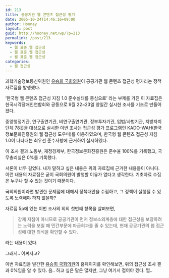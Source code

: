 ```yaml
---
id: 213
title: 공공기관 웹 콘텐츠 접근성 평가
date: 2005-10-24T14:46:16+09:00
author: Hooney
layout: post
guid: http://hooney.net/wp/?p=213
permalink: /post/213
keywords:
  - 웹 표준,웹 접근성
  - 웹 표준,웹 접근성
  - 웹 표준,웹 접근성
categories:
  - 웹 접근성
---
```

과학기술정보통신위원인 [유승희 국회의원](http://www.ysh21.or.kr/)이 공공기관 웹 콘텐츠 접근성 평가라는 정책자료집을 발행했다. 

&#8216;한국형 웹 콘텐츠 접근성 지침 1.0 준수실태를 중심으로&#8217; 라는 부제를 가진 이 자료집은 한국시각장애인연합회와 공동으로 9월 22~23일 양일간 실시한 조사를 기초로 만들어졌다.

중앙행정기관, 연구출연기관, 비연구출연기관, 정부투자기관, 입법/사법기관, 지방자치단체 78곳을 대상으로 실시한 이번 조사는 접근성 평가 프로그램인 KADO-WAH(한국정보문화진흥원의 웹 접근성 도우미)를 이용하였으며, 한국형 웹 콘텐츠 접근성 지침 1.0이 나타내는 최우선 준수사항에 근거하여 실시하였다.

이 조사 결과 노동부, 재정경제부, 한국정보문화진흥원은 준수율 100%를 기록했고, 국무총리실은 0%를 기록했다.

서론이 너무 길었다. 내가 말하고 싶은 내용은 위의 자료집에 근거한 내용들이 아니다. 이런 내용의 자료집은 굳이 국회의원이 발행할 이유가 없다고 생각한다. 기초자료 수집은 누구나 할 수 있는 것이기 때문이다.

국회의원이라면 발견한 문제점에 대해서 정책대안을 수립하고, 그 정책이 실행될 수 있도록 노력해야 하지 않을까?

자료집 5p에 있는 이번 조사의 의의 첫번째 항목을 살펴보면,

> 강제 지침이 아니므로 공공기관이 먼저 정보소외계층에 대한 접근성을 보장하려는 노력을 보일 때 민간부문에 파급혀과를 줄 수 있는데, 현재 공공기관의 웹 접근성에 대한 의식을 확인할 수 있다.

라는 내용이 있다.

그래서.. 어쩌자고?

이번 자료집을 발간한 [유승희 국회의원](http://www.ysh21.or.kr/)의 홈페이지를 확인해보면, 위의 접근성 조사 결과 0%임을 알 수 있다. 음.. 하고 싶은 말은 많지만, 그냥 여기서 접어야 겠다. 쩝..